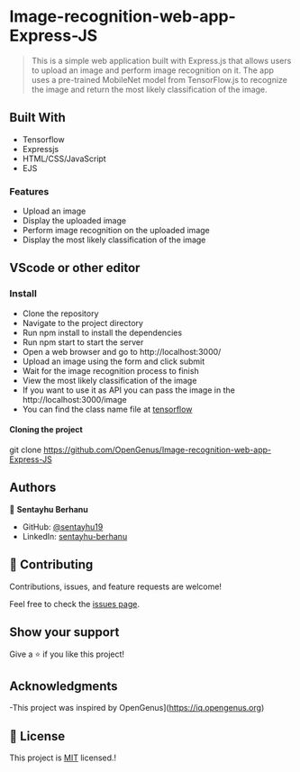 ﻿# Image-recognition-web-app-Express-JS

> This is a simple web application built with Express.js that allows users to upload an image and perform image recognition on it. 
The app uses a pre-trained MobileNet model from TensorFlow.js to recognize the image and return the most likely classification of the image.


## Built With

- Tensorflow
- Expressjs
- HTML/CSS/JavaScript
- EJS

### Features
- Upload an image
- Display the uploaded image
- Perform image recognition on the uploaded image
- Display the most likely classification of the image

## VScode or other editor

### Install
- Clone the repository
- Navigate to the project directory
- Run npm install to install the dependencies
- Run npm start to start the server
- Open a web browser and go to http://localhost:3000/
- Upload an image using the form and click submit
- Wait for the image recognition process to finish
- View the most likely classification of the image
- If you want to use it as API you can pass the image in the http://localhost:3000/image
- You can find the class name file at [tensorflow](https://github.com/tensorflow/tfjs-models/tree/master/mobilenet)

#### Cloning the project

git clone https://github.com/OpenGenus/Image-recognition-web-app-Express-JS <Your-Build-Directory>


## Authors

👤 **Sentayhu Berhanu**

- GitHub: [@sentayhu19](https://github.com/sentayhu19)
- LinkedIn: [sentayhu-berhanu](https://www.linkedin.com/in/sentayhu-berhanu-6376579a/)

## 🤝 Contributing

Contributions, issues, and feature requests are welcome!

Feel free to check the [issues page](https://github.com/OpenGenus/Image-recognition-web-app-Express-JS/issues).

## Show your support

Give a ⭐️ if you like this project!

## Acknowledgments

-This project was inspired by OpenGenus](https://iq.opengenus.org)

## 📝 License

This project is [MIT](./MIT.md) licensed.!
